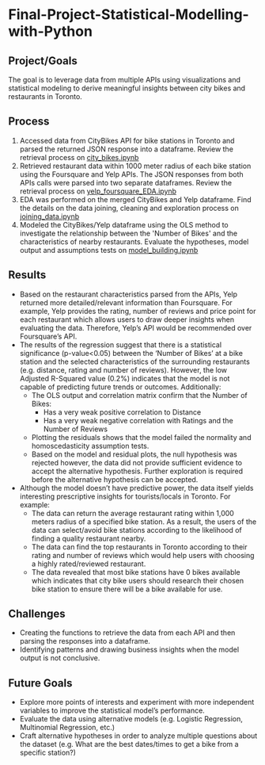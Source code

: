 # Final-Project-Statistical-Modelling-with-Python

## Project/Goals
The goal is to leverage data from multiple APIs using visualizations and statistical modeling to derive meaningful insights between city bikes and restaurants in Toronto. 

## Process
1. Accessed data from CityBikes API for bike stations in Toronto and parsed the returned JSON response into a dataframe. Review the retrieval process on [city_bikes.ipynb](notebooks/city_bikes.ipynb)
2. Retrieved restaurant data within 1000 meter radius of each bike station using the Foursquare and Yelp APIs. The JSON responses from both APIs calls were parsed into two separate dataframes. Review the retrieval process on [yelp_foursquare_EDA.ipynb](notebooks/yelp_foursquare_EDA.ipynb)
3. EDA was performed on the merged CityBikes and Yelp dataframe. Find the details on the data joining, cleaning and exploration process on [joining_data.ipynb](notebooks/joining_data.ipynb)
4. Modeled the CityBikes/Yelp dataframe using the OLS method to investigate the relationship between the 'Number of Bikes' and the characteristics of nearby restaurants. Evaluate the hypotheses, model output and assumptions tests on [model_building.ipynb](notebooks/model_building.ipynb)

## Results
* Based on the restaurant characteristics parsed from the APIs, Yelp returned more detailed/relevant information than Foursquare. For example, Yelp provides the rating, number of reviews and price point for each restaurant which allows users to draw deeper insights when evaluating the data. Therefore, Yelp’s API would be recommended over Foursquare’s API.
* The results of the regression suggest that there is a statistical significance (p-value<0.05) between the ‘Number of Bikes’ at a bike station and the selected characteristics of the surrounding restaurants (e.g. distance, rating and number of reviews). However, the low Adjusted R-Squared value (0.2%) indicates that the model is not capable of predicting future trends or outcomes. Additionally: 
  * The OLS output and correlation matrix confirm that the Number of Bikes:
    * Has a very weak positive correlation to Distance
    * Has a very weak negative correlation with Ratings and the Number of Reviews
  * Plotting the residuals shows that the model failed the normality and homoscedasticity assumption tests. 
  * Based on the model and residual plots, the null hypothesis was rejected however, the data did not provide sufficient evidence to accept the alternative hypothesis. Further exploration is required before the alternative hypothesis can be accepted.
* Although the model doesn’t have predictive power, the data itself yields interesting prescriptive insights for tourists/locals in Toronto. For example:
  * The data can return the average restaurant rating within 1,000 meters radius of a specified bike station. As a result, the users of the data can select/avoid bike stations according to the likelihood of finding a quality restaurant nearby.
  * The data can find the top restaurants in Toronto according to their rating and number of reviews which would help users with choosing a highly rated/reviewed restaurant.
  * The data revealed that most bike stations have 0 bikes available which indicates that city bike users should research their chosen bike station to ensure there will be a bike available for use.

## Challenges 
* Creating the functions to retrieve the data from each API and then parsing the responses into a dataframe.
* Identifying patterns and drawing business insights when the model output is not conclusive.

## Future Goals
* Explore more points of interests and experiment with more independent variables to improve the statistical model’s performance.
* Evaluate the data using alternative models (e.g. Logistic Regression, Multinomial Regression, etc.)
* Craft alternative hypotheses in order to analyze multiple questions about the dataset (e.g. What are the best dates/times to get a bike from a specific station?)
